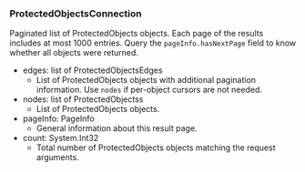 ### ProtectedObjectsConnection
Paginated list of ProtectedObjects objects. Each page of the results includes at most 1000 entries. Query the `pageInfo.hasNextPage` field to know whether all objects were returned.

- edges: list of ProtectedObjectsEdges
  - List of ProtectedObjects objects with additional pagination information. Use `nodes` if per-object cursors are not needed.
- nodes: list of ProtectedObjectss
  - List of ProtectedObjects objects.
- pageInfo: PageInfo
  - General information about this result page.
- count: System.Int32
  - Total number of ProtectedObjects objects matching the request arguments.
